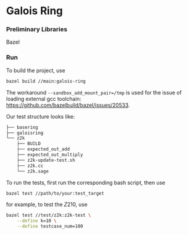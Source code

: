 # Galois Ring

### Preliminary Libraries
Bazel

### Run
To build the project, use
```bash
bazel build //main:galois-ring 
```
 The workaround `--sandbox_add_mount_pair=/tmp` is used for the issue of loading external gcc toolchain: https://github.com/bazelbuild/bazel/issues/20533. 

Our test structure looks like:

```bash
├── basering
├── galoisring
└── z2k
    ├── BUILD
    ├── expected_out_add
    ├── expected_out_multiply
    ├── z2k-update-test.sh
    ├── z2k.cc
    └── z2k.sage
```

To run the tests, first run the corresponding bash script, then use 

```bash
bazel test //path/to/your:test_target 
```
for example, to test the $Z210$, use
```bash
bazel test //test/z2k:z2k-test \
    --define k=10 \
    --define testcase_num=100 
```
